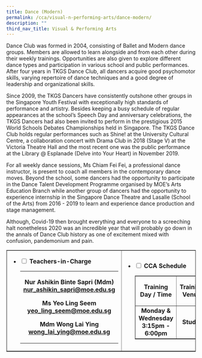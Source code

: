 ```yaml
---
title: Dance (Modern)
permalink: /cca/visual-n-performing-arts/dance-modern/
description: ""
third_nav_title: Visual & Performing Arts
---
```

<p>Dance Club was formed in 2004, consisting of Ballet and Modern dance groups. Members are allowed to learn alongside and from each other during their weekly trainings. Opportunities are also given to explore different dance types and participation in various school and public performances. After four years in TKGS Dance Club, all dancers acquire good psychomotor skills, varying repertoire of dance techniques and a good degree of leadership and organizational skills.&nbsp;</p>
<p>Since 2009, the TKGS Dancers have consistently outshone other groups in the Singapore Youth Festival with exceptionally high standards of performance and artistry. Besides keeping a busy schedule of regular appearances at the school&rsquo;s Speech Day and anniversary celebrations, the TKGS Dancers had also been invited to perform in the prestigious 2015 World Schools Debates Championships held in Singapore. The TKGS Dance Club holds regular performances such as Shine! at the University Cultural Centre, a collaboration concert with Drama Club in 2018 (Stage V) at the Victoria Theatre Hall and the most recent one was the public performance at the Library @ Esplanade (Delve into Your Heart) in November 2019.&nbsp;</p>
<p>For all weekly dance sessions, Ms Chiam Fei Fei, a professional dance instructor, is present to coach all members in the contemporary dance moves. Beyond the school, some dancers had the opportunity to participate in the Dance Talent Development Programme organised by MOE&rsquo;s Arts Education Branch while another group of dancers had the opportunity to experience internship in the Singapore Dance Theatre and Lasalle (School of the Arts) from 2016 - 2019 to learn and experience dance production and stage management.</p>
<p>Although, Covid-19 then brought everything and everyone to a screeching halt nonetheless 2020 was an incredible year that will probably go down in the annals of Dance Club history as one of excitement mixed with confusion, pandemonium and pain.</p>
<table style="border-collapse: collapse; width: 100%;" border="1">
<tbody>
<tr>
<td style="width: 50%;">
<ul class="jekyllcodex_accordion">
<li><strong><input id="accordion1" type="checkbox" /> <label for="accordion1">Teachers-in-Charge</label></strong>
<div>
<table class="iveo_table ives_tab_green ive_eobj_left">
<tbody>
<tr>
<td>
<p style="text-align: center;"><strong>Nur Ashikin Binte Sapri (Mdm)<br /><a href="mailto:nur_ashikin_sapri@moe.edu.sg" target="">nur_ashikin_sapri@moe.edu.sg</a></strong></p>
<p style="text-align: center;"><strong>Ms Yeo Ling Seem<br /><a href="mailto:yeo_ling_seem@moe.edu.sg" target="">yeo_ling_seem@moe.edu.sg</a></strong></p>
<p style="text-align: center;"><strong>Mdm Wong Lai Ying<br /><a href="mailto:wong_lai_ying@moe.edu.sg" target="">wong_lai_ying@moe.edu.sg</a></strong></p>
</td>
</tr>
</tbody>
</table>
</div>
</li>
</ul>
</td>
<td style="width: 50%;">
<ul class="jekyllcodex_accordion">
<li><strong><input id="accordion1" type="checkbox" /> <label for="accordion1">CCA Schedule</label></strong>
<div>
<table style="border-collapse: collapse; width: 100%;" border="1">
<tbody>
<tr>
<td style="width: 50%; text-align: center;"><strong>Training Day / Time<br /></strong></td>
<td style="width: 50%; text-align: center;">
<p style="text-align: center;"><strong>Training Venue</strong></p>
</td>
</tr>
<tr>
<td style="width: 50%; text-align: center;">
<div><strong>Monday &amp; Wednesday<br /></strong><strong>3:15pm - 6:00pm</strong></div>
</td>
<td style="width: 50%; text-align: center;">
<p style="text-align: center;"><strong>Studio</strong></p>
</td>
</tr>
</tbody>
</table>
</div>
</li>
</ul>
</td>
</tr>
</tbody>
</table>